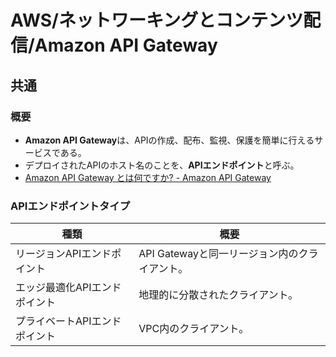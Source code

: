 # AWS/ネットワーキングとコンテンツ配信/Amazon API Gateway

## 共通

### 概要

- **Amazon API Gateway**は、APIの作成、配布、監視、保護を簡単に行えるサービスである。
- デプロイされたAPIのホスト名のことを、**APIエンドポイント**と呼ぶ。
- [Amazon API Gateway とは何ですか? - Amazon API Gateway](https://docs.aws.amazon.com/ja_jp/apigateway/latest/developerguide/welcome.html)

### APIエンドポイントタイプ

| 種類                          | 概要                                          |
| ----------------------------- | --------------------------------------------- |
| リージョンAPIエンドポイント   | API Gatewayと同一リージョン内のクライアント。 |
| エッジ最適化APIエンドポイント | 地理的に分散されたクライアント。              |
| プライベートAPIエンドポイント | VPC内のクライアント。                         |
